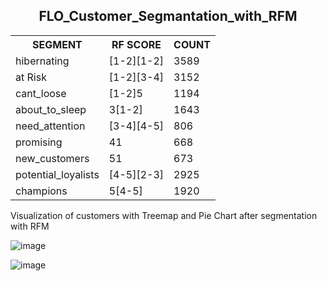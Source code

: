 <h2 align="center"> <b> FLO_Customer_Segmantation_with_RFM </b></h2>
<!doctype html>
<html>
<head>
<meta charset="utf-8">
<title>rfm</title>
<style>
#rfm {
border-collapse: collapse;
width: 100%;
}

#rfm td, #rfm th {
border: 1px solid #ddd;
padding: 8px;
}

#rfm tr:nth-child(even){background-color: #f2f2f2;}

#rfm tr:hover {
background-color: #d65f38;
color:#fff;
}

#rfm th {
padding-top: 12px;
padding-bottom: 12px;
text-align: left;
background-color: #3892d6;
color: white;
}
</style>
</head>

<body>
    <link href="https://fonts.googleapis.com/css?family=Montserrat:100,300" rel="stylesheet">
<table id="rfm">
<tr>
<th>SEGMENT</th>
<th>RF SCORE</th>
<th>COUNT</th>


<tr>
<td>hibernating</td>
<td>[1-2][1-2]</td>
<td>3589</td>
</tr>
<tr>
<td>at Risk</td>
<td>[1-2][3-4]</td>
<td>3152</td>
</tr>
<tr>
<td>cant_loose</td>
<td>[1-2]5</td>
<td>1194</td>
</tr>
<tr>
<td>about_to_sleep</td>
<td>3[1-2]</td>
<td>1643</td>
</tr>
<tr>
<td>need_attention</td>
<td>[3-4][4-5]</td>
<td>806</td>
</tr>
<tr>
<td>promising</td>
<td>41</td>
<td>668</td>
</tr>
<tr>
<td>new_customers</td>
<td>51</td>
<td>673</td>
</tr>
<tr>
<td>potential_loyalists</td>
<td>[4-5][2-3]</td>
<td>2925</td>
</tr>
<tr>
<td>champions</td>
<td>5[4-5]</td>
<td>1920</td>
</tr>
</table>
</body>
</html>
<p> <a>Visualization of customers with Treemap and Pie Chart after segmentation with RFM </a></p>

![image](https://github.com/emreyldzgl/RFM_Customer_Segmantation/blob/main/visualization/treemap.png) 

![image](https://github.com/emreyldzgl/RFM_Customer_Segmantation/blob/main/visualization/pie_chart.png)





